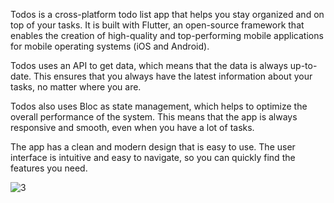 Todos is a cross-platform todo list app that helps you stay organized and on top of your tasks. 
It is built with Flutter, an open-source framework that enables the creation of high-quality and 
top-performing mobile applications for mobile operating systems (iOS and Android).

Todos uses an API to get data, which means that the data is always up-to-date. 
This ensures that you always have the latest information about your tasks, 
no matter where you are.

Todos also uses Bloc as state management, which helps to optimize the overall performance 
of the system. This means that the app is always responsive and smooth, even when you have 
a lot of tasks.

The app has a clean and modern design that is easy to use. The user interface is intuitive 
and easy to navigate, so you can quickly find the features you need.

![3](https://github.com/Febrovic/TodosApp/assets/65548328/7ef682bf-f2df-4cd5-a312-2a2eff65c28b)
